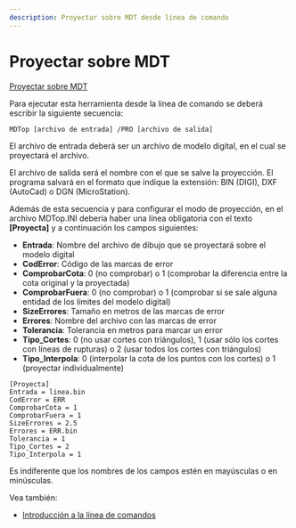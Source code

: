 ```yaml
---
description: Proyectar sobre MDT desde línea de comando
---
```


# Proyectar sobre MDT

[Proyectar sobre MDT](/mdtopx/desde-linea-de-comando/linea-de-comando-proyectar-sobre-mdt.md)

Para ejecutar esta herramienta desde la línea de comando se deberá escribir la siguiente secuencia:

```
MDTop [archivo de entrada] /PRO [archivo de salida]
```

El archivo de entrada deberá ser un archivo de modelo digital, en el cual se proyectará el archivo.

El archivo de salida será el nombre con el que se salve la proyección. El programa salvará en el formato que indique la extensión: BIN (DIGI), DXF (AutoCad) o DGN (MicroStation).

Además de esta secuencia y para configurar el modo de proyección, en el archivo MDTop.INI debería haber una línea obligatoria con el texto **\[Proyecta]** y a continuación los campos siguientes:

* **Entrada**: Nombre del archivo de dibujo que se proyectará sobre el modelo digital
* **CodError**: Código de las marcas de error
* **ComprobarCota**: 0 (no comprobar) o 1 (comprobar la diferencia entre la cota original y la proyectada)
* **ComprobarFuera**: 0 (no comprobar) o 1 (comprobar si se sale alguna entidad de los límites del modelo digital)
* **SizeErrores**: Tamaño en metros de las marcas de error
* **Errores**: Nombre del archivo con las marcas de error
* **Tolerancia**: Tolerancia en metros para marcar un error
* **Tipo\_Cortes**: 0 (no usar cortes con triángulos), 1 (usar sólo los cortes con líneas de rupturas) o 2 (usar todos los cortes con triángulos)
* **Tipo\_Interpola**: 0 (interpolar la cota de los puntos con los cortes) o 1 (proyectar individualmente)

```
[Proyecta]
Entrada = linea.bin
CodError = ERR
ComprobarCota = 1
ComprobarFuera = 1
SizeErrores = 2.5
Errores = ERR.bin
Tolerancia = 1
Tipo_Cortes = 2
Tipo_Interpola = 1
```

Es indiferente que los nombres de los campos estén en mayúsculas o en minúsculas.

Vea también:

* [Introducción a la línea de comandos](./)
